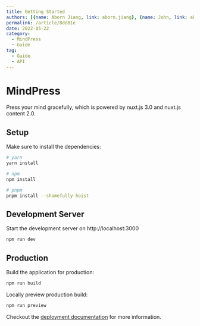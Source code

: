 ```yaml
---
title: Getting Started
authors: [{name: Aborn Jiang, link: aborn.jiang}, {name: John, link: aborn.jiang}]
permalink: /article/8dd81e
date: 2022-05-22
category:
  - MindPress
  - Guide
tag:
  - Guide
  - API
---
```


<!-- Content of the page -->
# MindPress
Press your mind gracefully, which is powered by nuxt.js 3.0 and nuxt.js content 2.0.

## Setup

Make sure to install the dependencies:

```bash
# yarn
yarn install

# npm
npm install

# pnpm
pnpm install --shamefully-hoist
```

## Development Server

Start the development server on http://localhost:3000

```bash
npm run dev
```

## Production

Build the application for production:

```bash
npm run build
```

Locally preview production build:

```bash
npm run preview
```

Checkout the [deployment documentation](https://v3.nuxtjs.org/docs/deployment) for more information.